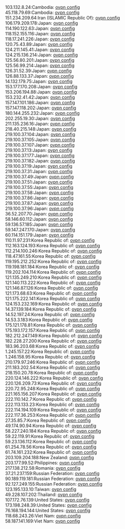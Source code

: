 103.132.8.24:Cambodia: [ovpn config](vpn/103_132_8_24.ovpn)  
45.118.79.69:Cambodia: [ovpn config](vpn/45_118_79_69.ovpn)  
151.234.209.64:Iran (ISLAMIC Republic Of): [ovpn config](vpn/151_234_209_64.ovpn)  
106.179.209.178:Japan: [ovpn config](vpn/106_179_209_178.ovpn)  
114.190.122.63:Japan: [ovpn config](vpn/114_190_122_63.ovpn)  
118.152.155.116:Japan: [ovpn config](vpn/118_152_155_116.ovpn)  
118.17.241.226:Japan: [ovpn config](vpn/118_17_241_226.ovpn)  
120.75.43.89:Japan: [ovpn config](vpn/120_75_43_89.ovpn)  
124.211.145.41:Japan: [ovpn config](vpn/124_211_145_41.ovpn)  
124.215.136.214:Japan: [ovpn config](vpn/124_215_136_214.ovpn)  
125.56.80.201:Japan: [ovpn config](vpn/125_56_80_201.ovpn)  
125.56.99.214:Japan: [ovpn config](vpn/125_56_99_214.ovpn)  
126.31.52.39:Japan: [ovpn config](vpn/126_31_52_39.ovpn)  
126.88.133.37:Japan: [ovpn config](vpn/126_88_133_37.ovpn)  
14.132.179.75:Japan: [ovpn config](vpn/14_132_179_75.ovpn)  
153.177.170.208:Japan: [ovpn config](vpn/153_177_170_208.ovpn)  
153.206.194.88:Japan: [ovpn config](vpn/153_206_194_88.ovpn)  
153.232.41.42:Japan: [ovpn config](vpn/153_232_41_42.ovpn)  
157.147.101.186:Japan: [ovpn config](vpn/157_147_101_186.ovpn)  
157.147.118.202:Japan: [ovpn config](vpn/157_147_118_202.ovpn)  
180.144.255.232:Japan: [ovpn config](vpn/180_144_255_232.ovpn)  
202.255.19.30:Japan: [ovpn config](vpn/202_255_19_30.ovpn)  
211.135.236.16:Japan: [ovpn config](vpn/211_135_236_16.ovpn)  
218.40.215.148:Japan: [ovpn config](vpn/218_40_215_148.ovpn)  
219.100.37.104:Japan: [ovpn config](vpn/219_100_37_104.ovpn)  
219.100.37.105:Japan: [ovpn config](vpn/219_100_37_105.ovpn)  
219.100.37.107:Japan: [ovpn config](vpn/219_100_37_107.ovpn)  
219.100.37.13:Japan: [ovpn config](vpn/219_100_37_13.ovpn)  
219.100.37.177:Japan: [ovpn config](vpn/219_100_37_177.ovpn)  
219.100.37.182:Japan: [ovpn config](vpn/219_100_37_182.ovpn)  
219.100.37.19:Japan: [ovpn config](vpn/219_100_37_19.ovpn)  
219.100.37.31:Japan: [ovpn config](vpn/219_100_37_31.ovpn)  
219.100.37.49:Japan: [ovpn config](vpn/219_100_37_49.ovpn)  
219.100.37.51:Japan: [ovpn config](vpn/219_100_37_51.ovpn)  
219.100.37.55:Japan: [ovpn config](vpn/219_100_37_55.ovpn)  
219.100.37.58:Japan: [ovpn config](vpn/219_100_37_58.ovpn)  
219.100.37.86:Japan: [ovpn config](vpn/219_100_37_86.ovpn)  
219.100.37.87:Japan: [ovpn config](vpn/219_100_37_87.ovpn)  
219.100.37.96:Japan: [ovpn config](vpn/219_100_37_96.ovpn)  
36.52.207.70:Japan: [ovpn config](vpn/36_52_207_70.ovpn)  
58.146.60.112:Japan: [ovpn config](vpn/58_146_60_112.ovpn)  
59.136.57.185:Japan: [ovpn config](vpn/59_136_57_185.ovpn)  
59.147.247.170:Japan: [ovpn config](vpn/59_147_247_170.ovpn)  
60.114.151.179:Japan: [ovpn config](vpn/60_114_151_179.ovpn)  
110.11.97.231:Korea Republic of: [ovpn config](vpn/110_11_97_231.ovpn)  
112.163.124.193:Korea Republic of: [ovpn config](vpn/112_163_124_193.ovpn)  
112.214.100.246:Korea Republic of: [ovpn config](vpn/112_214_100_246.ovpn)  
118.47.161.55:Korea Republic of: [ovpn config](vpn/118_47_161_55.ovpn)  
119.195.212.252:Korea Republic of: [ovpn config](vpn/119_195_212_252.ovpn)  
119.198.181.184:Korea Republic of: [ovpn config](vpn/119_198_181_184.ovpn)  
119.202.104.114:Korea Republic of: [ovpn config](vpn/119_202_104_114.ovpn)  
121.135.249.210:Korea Republic of: [ovpn config](vpn/121_135_249_210.ovpn)  
121.140.113.222:Korea Republic of: [ovpn config](vpn/121_140_113_222.ovpn)  
121.146.87.126:Korea Republic of: [ovpn config](vpn/121_146_87_126.ovpn)  
121.173.68.63:Korea Republic of: [ovpn config](vpn/121_173_68_63.ovpn)  
121.175.222.141:Korea Republic of: [ovpn config](vpn/121_175_222_141.ovpn)  
124.153.232.169:Korea Republic of: [ovpn config](vpn/124_153_232_169.ovpn)  
14.37.139.184:Korea Republic of: [ovpn config](vpn/14_37_139_184.ovpn)  
14.52.197.24:Korea Republic of: [ovpn config](vpn/14_52_197_24.ovpn)  
14.53.3.183:Korea Republic of: [ovpn config](vpn/14_53_3_183.ovpn)  
175.121.178.81:Korea Republic of: [ovpn config](vpn/175_121_178_81.ovpn)  
175.193.172.157:Korea Republic of: [ovpn config](vpn/175_193_172_157.ovpn)  
182.212.247.149:Korea Republic of: [ovpn config](vpn/182_212_247_149.ovpn)  
182.228.27.200:Korea Republic of: [ovpn config](vpn/182_228_27_200.ovpn)  
183.96.203.68:Korea Republic of: [ovpn config](vpn/183_96_203_68.ovpn)  
1.245.157.22:Korea Republic of: [ovpn config](vpn/1_245_157_22.ovpn)  
1.246.158.95:Korea Republic of: [ovpn config](vpn/1_246_158_95.ovpn)  
210.179.97.246:Korea Republic of: [ovpn config](vpn/210_179_97_246.ovpn)  
211.183.202.54:Korea Republic of: [ovpn config](vpn/211_183_202_54.ovpn)  
218.150.20.78:Korea Republic of: [ovpn config](vpn/218_150_20_78.ovpn)  
220.124.146.222:Korea Republic of: [ovpn config](vpn/220_124_146_222.ovpn)  
220.126.209.73:Korea Republic of: [ovpn config](vpn/220_126_209_73.ovpn)  
220.72.95.248:Korea Republic of: [ovpn config](vpn/220_72_95_248.ovpn)  
221.165.156.207:Korea Republic of: [ovpn config](vpn/221_165_156_207.ovpn)  
222.110.142.7:Korea Republic of: [ovpn config](vpn/222_110_142_7.ovpn)  
222.113.133.23:Korea Republic of: [ovpn config](vpn/222_113_133_23.ovpn)  
222.114.194.109:Korea Republic of: [ovpn config](vpn/222_114_194_109.ovpn)  
222.117.36.253:Korea Republic of: [ovpn config](vpn/222_117_36_253.ovpn)  
27.35.85.7:Korea Republic of: [ovpn config](vpn/27_35_85_7.ovpn)  
49.174.90.94:Korea Republic of: [ovpn config](vpn/49_174_90_94.ovpn)  
58.227.240.184:Korea Republic of: [ovpn config](vpn/58_227_240_184.ovpn)  
59.22.119.91:Korea Republic of: [ovpn config](vpn/59_22_119_91.ovpn)  
59.23.136.112:Korea Republic of: [ovpn config](vpn/59_23_136_112.ovpn)  
61.254.78.56:Korea Republic of: [ovpn config](vpn/61_254_78_56.ovpn)  
61.74.161.232:Korea Republic of: [ovpn config](vpn/61_74_161_232.ovpn)  
203.109.204.188:New Zealand: [ovpn config](vpn/203_109_204_188.ovpn)  
203.177.99.52:Philippines: [ovpn config](vpn/203_177_99_52.ovpn)  
217.138.212.58:Romania: [ovpn config](vpn/217_138_212_58.ovpn)  
37.21.237.159:Russian Federation: [ovpn config](vpn/37_21_237_159.ovpn)  
90.189.119.181:Russian Federation: [ovpn config](vpn/90_189_119_181.ovpn)  
92.127.249.155:Russian Federation: [ovpn config](vpn/92_127_249_155.ovpn)  
123.195.133.10:Taiwan: [ovpn config](vpn/123_195_133_10.ovpn)  
49.228.107.202:Thailand: [ovpn config](vpn/49_228_107_202.ovpn)  
107.172.76.139:United States: [ovpn config](vpn/107_172_76_139.ovpn)  
173.198.248.39:United States: [ovpn config](vpn/173_198_248_39.ovpn)  
76.168.194.144:United States: [ovpn config](vpn/76_168_194_144.ovpn)  
118.68.243.26:Viet Nam: [ovpn config](vpn/118_68_243_26.ovpn)  
58.187.141.169:Viet Nam: [ovpn config](vpn/58_187_141_169.ovpn)  
